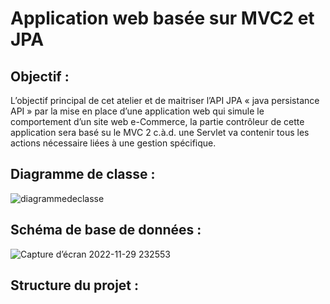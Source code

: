 # Application web basée sur MVC2 et JPA

## Objectif  :
L’objectif principal de cet atelier et de maitriser l’API JPA « java persistance API » par la mise
en place d’une application web qui simule le comportement d’un site web e-Commerce, la partie
contrôleur de cette application sera basé su le MVC 2 c.à.d. une Servlet va contenir tous les actions
nécessaire liées à une gestion spécifique.
## Diagramme de classe :
![diagrammedeclasse](https://user-images.githubusercontent.com/101187429/204670042-ee09d37b-d468-4b36-b8c3-4eb8f3aa2f94.jpg)
## Schéma de base de données :
![Capture d’écran 2022-11-29 232553](https://user-images.githubusercontent.com/101187429/204670610-948fd44e-9442-4d77-96cd-c6ac0bd251aa.jpg)
## Structure du projet :
